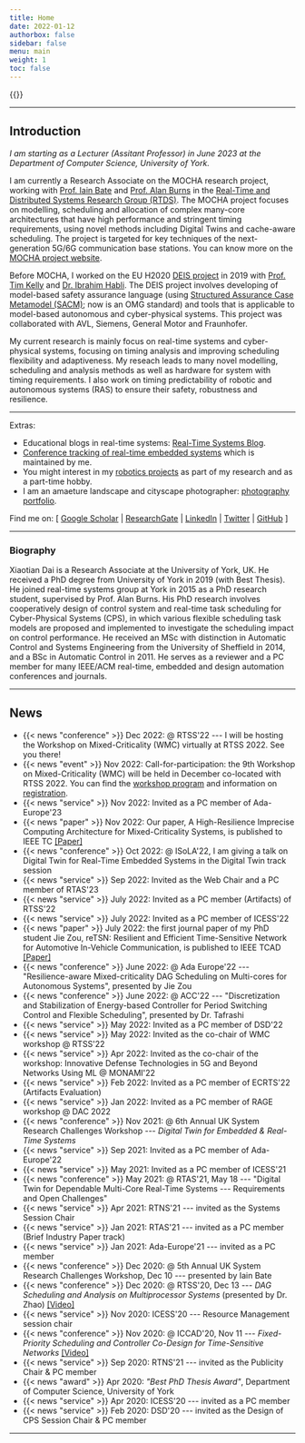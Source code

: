 ```yaml
---
title: Home
date: 2022-01-12
authorbox: false
sidebar: false
menu: main
weight: 1
toc: false
---
```


{{<contact>}}

---

## Introduction

*I am starting as a Lecturer (Assitant Professor) in June 2023 at the Department of Computer Science, University of York.*

I am currently a Research Associate on the MOCHA research project, working with [Prof. Iain Bate](https://www-users.cs.york.ac.uk/~ijb/) and [Prof. Alan Burns](https://www-users.cs.york.ac.uk/~burns/) in the [Real-Time and Distributed Systems Research Group (RTDS)](https://www.cs.york.ac.uk/rts/index.html). The MOCHA project focuses on modelling, scheduling and allocation of complex many-core architectures that have high performance and stringent timing requirements, using novel methods including Digital Twins and cache-aware scheduling. The project is targeted for key techniques of the next-generation 5G/6G communication base stations. You can know more on the [MOCHA project website](https://www.cs.york.ac.uk/rts/mocha/).

Before MOCHA, I worked on the EU H2020 [DEIS project](https://deis-project.eu) in 2019 with [Prof. Tim Kelly](https://www.cs.york.ac.uk/people/tpk) and [Dr. Ibrahim Habli](https://www.cs.york.ac.uk/people/ihabli). The DEIS project involves developing of model-based safety assurance language (using [Structured Assurance Case Metamodel (SACM)](https://www.omg.org/spec/SACM/2.0/About-SACM/); now is an OMG standard) and tools that is applicable to model-based autonomous and cyber-physical systems. This project was collaborated with AVL, Siemens, General Motor and Fraunhofer.

My current research is mainly focus on real-time systems and cyber-physical systems, focusing on timing analysis and improving scheduling flexibility and adaptiveness. My reseach leads to many novel modelling, scheduling and analysis methods as well as hardware for system with timing requirements. I also work on timing predictability of robotic and autonomous systems (RAS) to ensure their safety, robustness and resilience.

---

Extras:  

- Educational blogs in real-time systems: [Real-Time Systems Blog](https://blog.xiaotiandai.com).
- [Conference tracking of real-time embedded systems](https://automaticdai.github.io/realtime-embedded-conferences/) which is maintained by me.
- You might interest in my [robotics projects](/robots/) as part of my research and as a part-time hobby.
- I am an amaeture landscape and cityscape photographer: [photography portfolio](https://xdaiphotography.com).

Find me on: \[ [Google Scholar](https://scholar.google.co.uk/citations?hl=en&user=G7dzNUkAAAAJ&view_op=list_works&sortby=pubdate)  | [ResearchGate](https://www.researchgate.net/profile/Xiaotian_Dai) | [LinkedIn](https://www.linkedin.com/in/xdai3/) | [Twitter](https://twitter.com/stevenxdai)  | [GitHub](https://github.com/automaticdai) \]

---

### Biography

Xiaotian Dai is a Research Associate at the University of York, UK. He received a PhD degree from University of York in 2019 (with Best Thesis). He joined real-time systems group at York in 2015 as a PhD research student, supervised by Prof. Alan Burns. His PhD research involves cooperatively design of control system and real-time task scheduling for Cyber-Physical Systems (CPS), in which various flexible scheduling task models are proposed and implemented to investigate the scheduling impact on control performance. He received an MSc with distinction in Automatic Control and Systems Engineering from the University of Sheffield in 2014, and a BSc in Automatic Control in 2011. He serves as a reviewer and a PC member for many IEEE/ACM real-time, embedded and design automation conferences and journals.

---



## News

- {{< news "conference" >}} Dec 2022: @ RTSS'22 --- I will be hosting the Workshop on Mixed-Criticality (WMC) virtually at RTSS 2022. See you there!
- {{< news "event" >}} Nov 2022: Call-for-participation: the 9th Workshop on Mixed-Criticality (WMC) will be held in December co-located with RTSS 2022. You can find the [workshop program](https://wmc2022.github.io/program/) and information on [registration](http://2022.rtss.org/registration/).
- {{< news "service" >}} Nov 2022: Invited as a PC member of Ada-Europe'23
- {{< news "paper" >}} Nov 2022: Our paper, A High-Resilience Imprecise Computing Architecture for Mixed-Criticality Systems, is published to IEEE TC [[Paper]](https://ieeexplore.ieee.org/abstract/document/9869703)
- {{< news "conference" >}} Oct 2022: @ ISoLA'22, I am giving a talk on Digital Twin for Real-Time Embedded Systems in the Digital Twin track session
- {{< news "service" >}} Sep 2022: Invited as the Web Chair and a PC member of RTAS'23
- {{< news "service" >}} July 2022: Invited as a PC member (Artifacts) of RTSS'22
- {{< news "service" >}} July 2022: Invited as a PC member of ICESS'22
- {{< news "paper" >}} July 2022: the first journal paper of my PhD student Jie Zou, reTSN: Resilient and Efficient Time-Sensitive Network for Automotive In-Vehicle Communication, is published to IEEE TCAD [[Paper]](https://ieeexplore.ieee.org/document/9826899)
- {{< news "conference" >}} June 2022: @ Ada Europe'22 --- "Resilience-aware Mixed-criticality DAG Scheduling on Multi-cores for Autonomous Systems", presented by Jie Zou
- {{< news "conference" >}} June 2022: @ ACC'22 --- "Discretization and Stabilization of Energy-based Controller for Period Switching Control and Flexible Scheduling", presented by Dr. Tafrashi
- {{< news "service" >}} May 2022: Invited as a PC member of DSD'22
- {{< news "service" >}} May 2022: Invited as the co-chair of WMC workshop @ RTSS'22
- {{< news "service" >}} Apr 2022: Invited as the co-chair of the workshop: Innovative Defense Technologies in 5G and Beyond Networks Using ML @ MONAMI'22
- {{< news "service" >}} Feb 2022: Invited as a PC member of ECRTS'22 (Artifacts Evaluation)
- {{< news "service" >}} Jan 2022: Invited as a PC member of RAGE workshop @ DAC 2022
- {{< news "conference" >}} Nov 2021: @ 6th Annual UK System Research Challenges Workshop --- *Digital Twin for Embedded & Real-Time Systems*
- {{< news "service" >}} Sep 2021: Invited as a PC member of Ada-Europe'22
- {{< news "service" >}} May 2021: Invited as a PC member of ICESS'21
- {{< news "conference" >}} May 2021: @ RTAS'21, May 18 --- "Digital Twin for Dependable Multi-Core Real-Time Systems --- Requirements and Open Challenges"
- {{< news "service" >}} Apr 2021: RTNS'21 --- invited as the Systems Session Chair
- {{< news "service" >}} Jan 2021: RTAS'21 --- invited as a PC member (Brief Industry Paper track)
- {{< news "service" >}} Jan 2021: Ada-Europe'21 --- invited as a PC member
- {{< news "conference" >}} Dec 2020: @ 5th Annual UK System Research Challenges Workshop, Dec 10 --- presented by Iain Bate
- {{< news "conference" >}} Dec 2020: @ RTSS'20, Dec 13 --- *DAG Scheduling and Analysis on Multiprocessor Systems* (presented by Dr. Zhao) [[Video]](https://www.youtube.com/watch?v=DriyJdDGtNc)
- {{< news "service" >}} Nov 2020: ICESS'20 --- Resource Management session chair
- {{< news "conference" >}} Nov 2020: @ ICCAD'20, Nov 11 --- *Fixed-Priority Scheduling and Controller Co-Design for Time-Sensitive Networks* [[Video]](https://www.youtube.com/watch?v=fPSlHvK1NGc)
- {{< news "service" >}} Sep 2020: RTNS'21 --- invited as the Publicity Chair & PC member
- {{< news "award" >}} Apr 2020: *"Best PhD Thesis Award"*, Department of Computer Science, University of York
- {{< news "service" >}} Apr 2020: ICESS'20 --- invited as a PC member
- {{< news "service" >}} Feb 2020: DSD'20 --- invited as the Design of CPS Session Chair & PC member

---
